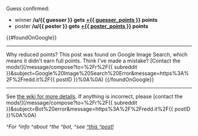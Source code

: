 Guess confirmed:

* winner **/u/{{ guesser }} gets [+{{ guesser_points }}](// "green") points**
* poster **/u/{{ poster }} gets [+{{ poster_points }}](// "blue") points**

{{#foundOnGoogle}}
***
Why reduced points? This post was found on Google Image Search, which means it didn't earn full points. Think I've made a mistake? [Contact the mods!](/message/compose?to=%2Fr%2F{{ subreddit }}&subject=Google%20Image%20Search%20Error&message=https%3A%2F%2Fredd.it%2F{{ postID }}%0A%0A)
{{/foundOnGoogle}}

***
See [the wiki for more details](https://www.reddit.com/r/GuessTheMovie/wiki/index). If anything is incorrect, please [contact the mods!](/message/compose?to=%2Fr%2F{{ subreddit }}&subject=Bot%20error&message=https%3A%2F%2Fredd.it%2F{{ postID }}%0A%0A)

*^For ^info ^about ^the ^bot, ^see [^this ^post!](https://redd.it/c7rp90)*
